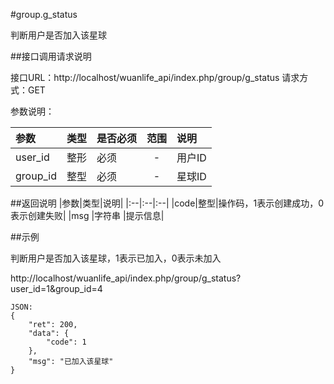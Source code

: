 #group.g_status

判断用户是否加入该星球

##接口调用请求说明

接口URL：http://localhost/wuanlife_api/index.php/group/g_status
请求方式：GET

参数说明：

|参数|类型|是否必须|范围|说明|
|:--|:--|:--|:--:|:--|
|user_id|整形|必须|-|用户ID|
|group_id|整型|必须|-|星球ID|

##返回说明
|参数|类型|说明|
|:--|:--|:--|
|code|整型|操作码，1表示创建成功，0表示创建失败|
|msg                  |字符串 |提示信息|

##示例

判断用户是否加入该星球，1表示已加入，0表示未加入

http://localhost/wuanlife_api/index.php/group/g_status?user_id=1&group_id=4

    JSON:
    {
        "ret": 200,
        "data": {
            "code": 1
        },
        "msg": "已加入该星球"
    }
